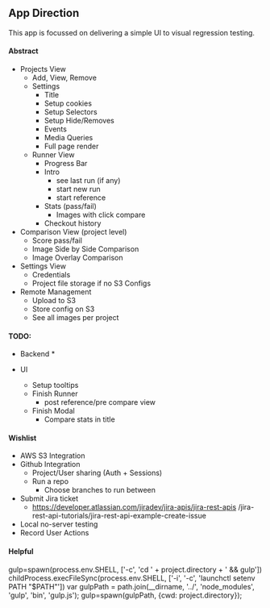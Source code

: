 ## App Direction

This app is focussed on delivering a simple UI to visual regression testing.

#### Abstract

  * Projects View
    * Add, View, Remove
    * Settings
      * Title
      * Setup cookies
      * Setup Selectors
      * Setup Hide/Removes
      * Events
      * Media Queries
      * Full page render
    * Runner View
      * Progress Bar
      * Intro
        * see last run (if any)
        * start new run
        * start reference
      * Stats (pass/fail)
        * Images with click compare
      * Checkout history
  * Comparison View (project level)
    * Score pass/fail
    * Image Side by Side Comparison
    * Image Overlay Comparison
  * Settings View
    * Credentials
    * Project file storage if no S3 Configs
  * Remote Management
    * Upload to S3
    * Store config on S3
    * See all images per project


#### TODO:

  * Backend
    *

  * UI
    * Setup tooltips
    * Finish Runner
      * post reference/pre compare view
    * Finish Modal
      * Compare stats in title


#### Wishlist

  * AWS S3 Integration
  * Github Integration
    * Project/User sharing (Auth + Sessions)
    * Run a repo
      * Choose branches to run between
  * Submit Jira ticket
    * https://developer.atlassian.com/jiradev/jira-apis/jira-rest-apis
        /jira-rest-api-tutorials/jira-rest-api-example-create-issue
  * Local no-server testing
  * Record User Actions


#### Helpful

gulp=spawn(process.env.SHELL, ['-c', 'cd ' + project.directory + ' && gulp'])
childProcess.execFileSync(process.env.SHELL, ['-i', '-c', 'launchctl setenv PATH "$PATH"'])
var gulpPath = path.join(__dirname, '../', 'node_modules', 'gulp', 'bin', 'gulp.js');
gulp=spawn(gulpPath, {cwd: project.directory});
